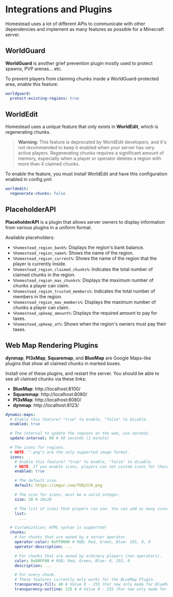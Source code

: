 # Integrations and Plugins

Homestead uses a lot of different APIs to communicate with other dependencies and implement as many features as possible for a Minecraft server.

## WorldGuard
**WorldGuard** is another grief prevention plugin mostly used to protect spawns, PVP arenas... etc.

To prevent players from claiming chunks inside a WorldGuard-protected area, enable this feature:

```yml
worldguard:
  protect-existing-regions: true
```

## WorldEdit
Homestead uses a unique feature that only exists in **WorldEdit**, which is regenerating chunks.

> **Warning**: This feature is deprecated by WorldEdit developers, and it's not recommended to keep it enabled when your server has very active players. Regenerating chunks requires a significant amount of memory, especially when a player or operator deletes a region with more than 4 claimed chunks.

To enable the feature, you must install WorldEdit and have this configuration enabled in config.yml:

```yml
worldedit:
  regenerate-chunks: false
```

## PlaceholderAPI
**PlaceholderAPI** is a plugin that allows server owners to display information from various plugins in a uniform format.

Available placeholders:
- `%homestead_region_bank%`: Displays the region's bank balance.
- `%homestead_region_name%`: Shows the name of the region.
- `%homestead_region_current%`: Shows the name of the region that the player is currently inside.
- `%homestead_region_claimed_chunks%`: Indicates the total number of claimed chunks in the region.
- `%homestead_region_max_chunks%`: Displays the maximum number of chunks a player can claim.
- `%homestead_region_trusted_members%`: Indicates the total number of members in the region.
- `%homestead_region_max_members%`: Displays the maximum number of chunks a player can claim.
- `%homestead_upkeep_amount%`: Displays the required amount to pay for taxes.
- `%homestead_upkeep_at%`: Shows when the region's owners must pay their taxes.

## Web Map Rendering Plugins

**dynmap**, **Pl3xMap**, **Squaremap**, and **BlueMap** are Google Maps-like plugins that show all claimed chunks in marked boxes.

Install one of these plugins, and restart the server. You should be able to see all claimed chunks via these links:

- **BlueMap**: http://localhost:8100/
- **Squaremap**: http://localhost:8080/
- **Pl3xMap**: http://localhost:8080/
- **dynmap**: http://localhost:8123/

```yml
dynamic-maps:
  # Enable this feature? "true" to enable, "false" to disable.
  enabled: true

  # The interval to update the regions on the web, use seconds.
  update-interval: 60 # 60 seconds (1 minute)

  # The icons for regions.
  # NOTE: ".png"s are the only supported image format.
  icons:
    # Enable this feature? "true" to enable, "false" to disable.
    # NOTE: If you enable icons, players can set custom icons for their regions.
    enabled: true

    # The default icon.
    default: https://imgur.com/TUQzlCK.png

    # The size for icons, must be a valid integer.
    size: 20 # 20x20

    # The list of icons that players can use. You can add as many icons as you want!
    list:
      ...

  # Customization; HTML syntax is supported!
  chunks:
    # For chunks that are owned by a server operator.
    operator-color: 0xFF0000 # RGB; Red, Green, Blue: 255, 0, 0
    operator-description: ...

    # For chunks that are owned by ordinary players (non operators).
    color: 0x00FF00 # RGB; Red, Green, Blue: 0, 255, 0
    description: ...

    # For every chunk.
    # These features currently only works for the BLueMap Plugin.
    transparency-fill: 40 # Value 0 - 255 (For now only made for BlueMapAPI)
    transparency-outline: 125 # # Value 0 - 255 (For now only made for BlueMapAPI)
```

